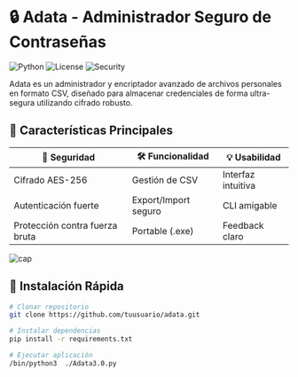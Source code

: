 # 🔒 Adata - Administrador Seguro de Contraseñas

![Python](https://img.shields.io/badge/Python-3.8+-blue?logo=python)
![License](https://img.shields.io/badge/License-MIT-green)
![Security](https://img.shields.io/badge/Security-AES-important)

Adata es un administrador y encriptador avanzado de archivos personales en formato CSV, diseñado para almacenar credenciales de forma ultra-segura utilizando cifrado robusto.

## 🌟 Características Principales

| 🔐 Seguridad | 🛠 Funcionalidad | 💡 Usabilidad |
|-------------|----------------|-------------|
| Cifrado AES-256 | Gestión de CSV | Interfaz intuitiva |
| Autenticación fuerte | Export/Import seguro | CLI amigable |
| Protección contra fuerza bruta | Portable (.exe) | Feedback claro |

![cap](https://github.com/user-attachments/assets/75ceb1e9-fab3-428f-a540-6ebfba3773aa)


## 🚀 Instalación Rápida

```bash
# Clonar repositorio
git clone https://github.com/tuusuario/adata.git

# Instalar dependencias
pip install -r requirements.txt

# Ejecutar aplicación
/bin/python3  ./Adata3.0.py
